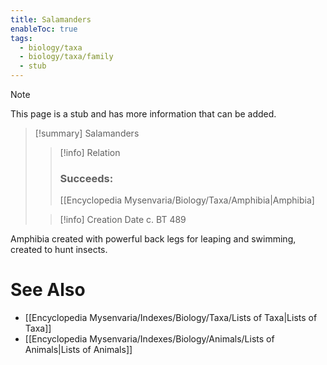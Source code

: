 ```yaml
---
title: Salamanders
enableToc: true
tags:
  - biology/taxa
  - biology/taxa/family
  - stub
---
```


> [!note]
> This page is a stub and has more information that can be added.

> [!summary] Salamanders
> > [!info] Relation
> > ### Succeeds:
> > [[Encyclopedia Mysenvaria/Biology/Taxa/Amphibia|Amphibia]
>
> > [!info] Creation Date
> > c. BT 489

Amphibia created with powerful back legs for leaping and swimming, created to hunt insects.

# See Also
- [[Encyclopedia Mysenvaria/Indexes/Biology/Taxa/Lists of Taxa|Lists of Taxa]]
- [[Encyclopedia Mysenvaria/Indexes/Biology/Animals/Lists of Animals|Lists of Animals]]
